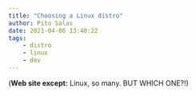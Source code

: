 ```yaml
---
title: "Choosing a Linux distro"
author: Pito Salas
date: 2021-04-06 13:40:22
tags:
    - distro
    - linux
    - dev
---
```



(**Web site except:** Linux, so many. BUT WHICH ONE?!) 

